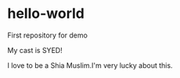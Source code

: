 # hello-world
First repository for demo

My cast is SYED!

I love to be a Shia Muslim.I'm very lucky about this.
